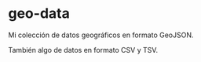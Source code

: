 geo-data
========

Mi colección de datos geográficos en formato GeoJSON.

También algo de datos en formato CSV y TSV.
